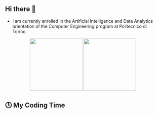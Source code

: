 ## Hi there 👋

- I am currently enrolled in the Artificial Intelligence and Data Analytics orientation of the Computer Engineering program at Politecnico di Torino.


<p align="center">
   <img style="height:170px;display:inline-block"  src="http://github-profile-summary-cards.vercel.app/api/cards/profile-details?username=silviapolizzi&theme=github_dark" />
   <img style="height:170px;display:inline-block"  src="http://github-profile-summary-cards.vercel.app/api/cards/most-commit-language?username=silviapolizzi&theme=github_dark&exclude=" /> 
</p>


## :clock3: My Coding Time 

<!--START_SECTION:waka-->
<!--END_SECTION:waka-->